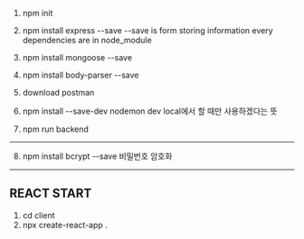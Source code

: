 1. npm init
2. npm install express --save
--save is form storing information
every dependencies are in node_module


3. npm install mongoose --save

4. npm install body-parser --save

5. download postman

6. npm install --save-dev nodemon
dev local에서 할 때만 사용하겠다는 뜻

7. npm run backend

------------------------------------------

8. npm install bcrypt --save 
비밀번호 암호화

------------------------------------------
REACT START
------------------------------------------

1. cd client
2. npx create-react-app .

